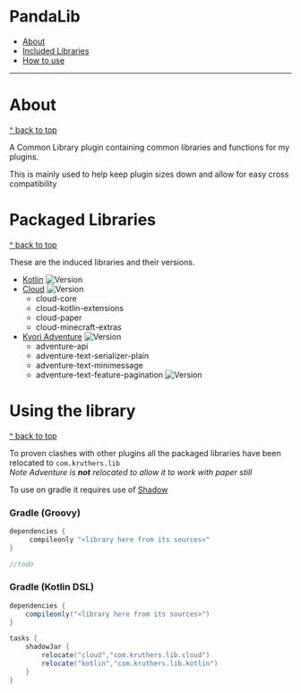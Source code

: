 # PandaLib

- [About](#about)
- [Included Libraries](#packaged-libraries)
- [How to use](#using-the-library)

---

# About
[^ back to top](#pandalib)

A Common Library plugin containing common libraries and functions for my plugins.

This is mainly used to help keep plugin sizes down and allow for easy cross compatibility

# Packaged Libraries
[^ back to top](#pandalib)

These are the induced libraries and their versions.

 - [Kotlin](https://kotlinlang.org/) ![Version](https://img.shields.io/badge/V-1.9.0-green.svg)
 - [Cloud](https://github.com/Incendo/cloud/tree/master/docs) ![Version](https://img.shields.io/badge/V-1.7.1-green.svg)
   - cloud-core 
   - cloud-kotlin-extensions
   - cloud-paper
   - cloud-minecraft-extras
 - [Kyori Adventure](https://docs.advntr.dev/index.html) ![Version](https://img.shields.io/badge/V-4.14.0-green.svg)
   - adventure-api
   - adventure-text-serializer-plain
   - adventure-text-minimessage
   - adventure-text-feature-pagination ![Version](https://img.shields.io/badge/V-4.0.0%20SNAPSHOT-yellow.svg)

# Using the library
[^ back to top](#pandalib)

To proven clashes with other plugins all the packaged libraries have been relocated to `com.kruthers.lib`
<br>*Note Adventure is **not** relocated to allow it to work with paper still*

To use on gradle it requires use of [Shadow](https://imperceptiblethoughts.com/shadow/)

### Gradle (Groovy) 
```groovy
dependencies {
     compileonly "<library here from its sources>"
}

//todo
```

### Gradle (Kotlin DSL)
```groovy
dependencies {
    compileonly("<library here from its sources>")
}

tasks {
    shadowJar {
        relocate("cloud","com.kruthers.lib.cloud")
        relocate("kotlin","com.kruthers.lib.kotlin")
    }
}
```
